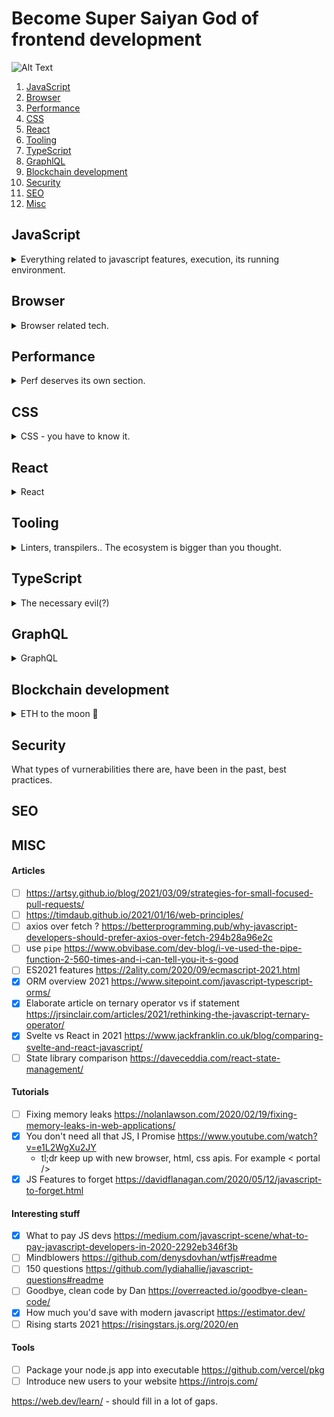 # Become Super Saiyan God of frontend development

![Alt Text](https://i.pinimg.com/originals/de/c5/fd/dec5fd7786b84a7455f95970bc5416a3.gif)

1. [JavaScript](#javascript)
1. [Browser](#browser)
1. [Performance](#perf)
1. [CSS](#css)
1. [React](#react)
1. [Tooling](#tooling)
1. [TypeScript](#ts)
1. [GraphlQL](#graphql)
2. [Blockchain development](#dapps)
3. [Security](#security)
4. [SEO](#seo)
5. [Misc](#misc)


## JavaScript <a name="javascript"></a>



<details>
  <summary>Everything related to javascript features, execution, its running environment.</summary>
  
#### Engines

- [ ] More generic JS engine (V8) overview 
  - [x] Just In Time (JIT) explained as a concept https://www.freecodecamp.org/news/just-in-time-compilation-explained/
  - [x] JIT crash course https://hacks.mozilla.org/2017/02/a-crash-course-in-just-in-time-jit-compilers/
    <details>
      <summary>summary</summary>
  
      - baseline compiler to have a baseline compiled versions for warm code
      - optimized compiler to have very optimized versions for hot code
    </details>
  - [x] Overview of JS engines https://blog.bitsrc.io/javascript-engines-an-overview-2162bffa1187
- [ ] V8 concepts and articles **this blog https://v8.dev/blog**
  - [x] First 10 years of V8 development https://v8.dev/blog/10-years
  - [x] React performance cliff (V8 internals explained: SMI and HeapNumbers, Shape chaining optimization) https://v8.dev/blog/react-cliff
  - [ ] Shapes and inline caches (basically about the same thing as :point_up:) https://mathiasbynens.be/notes/shapes-ics
  - [ ] Prototype optimization in V8 (similar to :point_up:) https://mathiasbynens.be/notes/prototypes
  - [ ] V8 background compilation https://v8.dev/blog/background-compilation
  - [ ] Code coverage https://v8.dev/blog/javascript-code-coverage
  - [ ] The cost of JS in 2019 https://v8.dev/blog/cost-of-javascript-2019
  - [x] V8 releaso of V8.9 (2021-02) https://v8.dev/blog/v8-release-89
    <details>
      <summary>summary</summary>
  
      - top level await under a feature flag
      - optimization for functions with argument mismatch
    </details>
  - [ ] Faster `super` calls https://v8.dev/blog/fast-super
  - [ ] Async stack traces https://mathiasbynens.be/notes/async-stack-traces
- [ ] WASM
  - [ ] https://hacks.mozilla.org/2017/02/a-cartoon-intro-to-webassembly/
- [x] AST explorer https://astexplorer.net/
- [ ] deno
  - [ ] https://www.youtube.com/watch?v=puXyo1jGQys

#### Language concepts

- [ ] Promises
  - [x] MDN https://developer.mozilla.org/en-US/docs/Web/JavaScript/Reference/Global_Objects/Promise
    <details>
      <summary>summary</summary>
  
      - Promise can be one of `fulfilled|rejected|pending`.
      - Every Promise is thennable.
      - Promise can only be settled once. Subsequent `reject()` and `resolve` calls are ignored.
      - Resolved promise must have a value (can be `undefined`).
      - then accepts two arguments: `then(onFulfilled, onRejected)` functions.
      - then returns a promise. If it's a value - it is wrapped in Promise.resolve()
      - `Promise` is a global object
      - `Promise.all` and `Promise.race`
    </details>
  - [x] Popular medium article https://medium.com/javascript-scene/master-the-javascript-interview-what-is-a-promise-27fc71e77261
- [ ] async/await
  - [x] async https://developer.mozilla.org/en-US/docs/Web/JavaScript/Reference/Statements/async_function
    <details>
      <summary>summary</summary>
  
      ![image](https://user-images.githubusercontent.com/17677991/112530837-94318a80-8daf-11eb-82a5-2403e4e1f10a.png)
    </details>

  - [x] await https://developer.mozilla.org/en-US/docs/Web/JavaScript/Reference/Operators/await
    <details>
      <summary>summary</summary>
  
      ![image](https://user-images.githubusercontent.com/17677991/112530755-7e23ca00-8daf-11eb-8faf-86ffc67fd0e6.png)
    </details>

  - [ ] both https://developer.mozilla.org/en-US/docs/Learn/JavaScript/Asynchronous/Async_await
  - [ ] medium https://medium.com/javascript-in-plain-english/async-await-javascript-5038668ec6eb
- [ ] Behavior of `this` 
  - [ ] https://github.com/getify/You-Dont-Know-JS/blob/1st-ed/this%20%26%20object%20prototypes/ch1.md
  - [ ] https://github.com/getify/You-Dont-Know-JS/blob/1st-ed/this%20%26%20object%20prototypes/ch2.md
  - [ ] https://developer.mozilla.org/en-US/docs/Web/JavaScript/Reference/Operators/this
- [ ] Type system
  - [ ] undefined vs null revisted https://2ality.com/2021/01/undefined-null-revisited.html
- [ ] scopes
  - [ ] Scopes and hoisting https://livecodestream.dev/post/understanding-variables-scope-and-hoisting-in-javascript/
  - [ ] Temporal dead zone https://www.freecodecamp.org/news/what-is-the-temporal-dead-zone/
  - [ ] Closures https://medium.com/javascript-scene/master-the-javascript-interview-what-is-a-closure-b2f0d2152b36
  - [ ] try/catch scope
- [ ] Streams https://web.dev/streams/
- [ ] Objects
- [ ] Generators
- [ ] Prototypes https://github.com/getify/You-Dont-Know-JS/blob/1st-ed/this%20%26%20object%20prototypes/ch5.md
- [ ] Class vs. prototypal inheritance https://medium.com/javascript-scene/master-the-javascript-interview-what-s-the-difference-between-class-prototypal-inheritance-e4cd0a7562e9
- [ ] Regular expressions
- [ ] Math and Number system
  - [ ] https://javascript.info/number
  - [ ] https://developer.mozilla.org/en-US/docs/Web/JavaScript/Reference/Global_Objects/Math


#### Patterns - existing constructs

- [ ] Pure functions https://medium.com/javascript-scene/master-the-javascript-interview-what-is-a-pure-function-d1c076bec976
- [ ] Higher order functions 
  - [ ] https://eloquentjavascript.net/05_higher_order.html
  - [ ] https://blog.bitsrc.io/understanding-higher-order-functions-in-javascript-75461803bad
- [ ] Feature detection
  - [ ] https://developer.mozilla.org/en-US/docs/Learn/Tools_and_testing/Cross_browser_testing/Feature_detection
  - [ ] Writing polyfills https://addyosmani.com/blog/writing-polyfills/
- [ ] Method chaining https://medium.com/backticks-tildes/understanding-method-chaining-in-javascript-647a9004bd4f

#### Modules

- [x] MDN overview https://developer.mozilla.org/en-US/docs/Web/JavaScript/Guide/Modules
  <details>
      <summary>summary</summary>
  
    - top level await available
    - strict mode by default
    - `<script type="module"` is deferred by default
  </details>
- [x] JS modules and V8 deep dive https://v8.dev/features/modules
- [x] simple api overview https://www.carlrippon.com/javascript-modules-in-2020/
- [ ] cartoon deep dive https://hacks.mozilla.org/2018/03/es-modules-a-cartoon-deep-dive/
- [ ] in depth https://hacks.mozilla.org/2015/08/es6-in-depth-modules/
- [x] Dynamic imports https://v8.dev/features/dynamic-import
    - returns a promise `import()` is not a function - bracket are part of the syntax

#### Event loop

- [ ] Event loop
  - [ ] That yt video https://www.youtube.com/watch?v=8aGhZQkoFbQ
  - [ ] https://nodesource.com/blog/event-loop-utilization-nodejs
- [ ] Message queue
  - [ ] https://developer.mozilla.org/en-US/docs/Web/JavaScript/EventLoop
- [ ] Microtask queue
  - [ ] https://developer.mozilla.org/en-US/docs/Web/API/HTML_DOM_API/Microtask_guide/In_depth

#### New ECMAScript features

- [ ] 2020 https://2ality.com/2019/12/ecmascript-2020.html
  
</details>

## Browser <a name="browser"></a>


<details>
  <summary>Browser related tech.</summary>
  
  
#### Browser APIs

- [ ] Notifications
  - [ ] https://developer.mozilla.org/en-US/docs/Web/API/Notifications_API/Using_the_Notifications_API
  - [ ] https://developers.google.com/web/fundamentals/push-notifications
- [ ] Service workers
  - [ ] https://developers.google.com/web/fundamentals/primers/service-workers
- [ ] Web workers
  - [ ] https://developer.mozilla.org/en-US/docs/Web/API/Web_Workers_API
  - [ ] https://developer.mozilla.org/en-US/docs/Web/API/Web_Workers_API/Using_web_workers
  - [ ] https://web.dev/off-main-thread/
- [ ] IndexedDB
  - [ ] https://developer.mozilla.org/en-US/docs/Web/API/IndexedDB_API/Using_IndexedDB
- [ ] CacheStorage
  - [ ] https://developer.mozilla.org/en-US/docs/Web/API/CacheStorage
- [ ] LocalStorage
- [ ] SessionStorage

#### HTTP Requests

- [ ] GET, PUT, POST, PATCH, OPTIONS, HEAD, DELETE
- [ ] HTTP request caching
- [ ] HTTP Request resolution
- [ ] low level request execution cycle
- [ ] Content-types
- [ ] MIME types

#### CDNs

What they are, what purpose do they serve, what are the capabilities.

#### Caching

Types/levels of caching, how does it work, clearing the cache..

- [ ] HTTP caching https://developer.mozilla.org/en-US/docs/Web/HTTP/Caching

#### DOM

 - [ ] Event propagation and bubbling

#### Website rendering phases

- [ ] layout, painting...

#### Local/Session storage, cookies

Lifespan, use cases, concerns, API.
    
#### Browser extensions

How to write them and how do they actually work.

#### Accessibility

- [ ] aria attributes
    - [ ] https://developers.google.com/web/fundamentals/accessibility
    - [ ] https://developer.mozilla.org/en-US/docs/Web/Accessibility/ARIA
- [ ] semantic markup
- [ ] a11y testing
- [ ] a11y in React:
    - [ ] https://reactjs.org/docs/accessibility.html
    
</details>

## Performance <a name="perf"></a>

<details>
  <summary>Perf deserves its own section.</summary>
  
#### Performance

- [ ] critical rendering path
  - [ ] https://web.dev/long-tasks-devtools/ 
- [ ] service workers
- [ ] resource loading
  - [ ] script attributes https://developer.mozilla.org/en-US/docs/Web/HTML/Element/script#attributes
  - [ ] prefetch https://web.dev/link-prefetch/
  - [ ] preload https://web.dev/preload-critical-assets/
- [ ] image optimization
- [ ] bundle size optimizations
    - [ ] dynamic imports 
        - [ ] https://v8.dev/features/dynamic-import
- [ ] load on interaction (lazy loading) https://addyosmani.com/blog/import-on-interaction/
- [ ] **Perf beyond bundle size**
  - [ ] https://nolanlawson.com/2021/02/23/javascript-performance-beyond-bundle-size/
- [ ] Code caching after execution https://v8.dev/blog/v8-release-66#code-caching-after-execution
- [ ] Code caching V8 https://v8.dev/blog/code-caching-for-devs
- [ ] Fixing memory leaks https://nolanlawson.com/2020/02/19/fixing-memory-leaks-in-web-applications/

#### Performance monitoring/tooling

What are common techniquest to monitor performance. What new tools there are.

- [ ] web vitals
- [ ] performance observers
- [ ] user timing API https://developer.mozilla.org/en-US/docs/Web/API/User_Timing_API
- [ ] chrome developer tools
    - [ ] lighthouse
    - [ ] ..
  
</details>

## CSS <a name="css"></a>

<details>
  <summary>CSS - you have to know it.</summary>

- [ ] High performance animations https://www.html5rocks.com/en/tutorials/speed/high-performance-animations/
- [ ] box model
- [ ] flex-box
- [ ] grid
- [ ] specificity rules 
    - [ ] https://developer.mozilla.org/en-US/docs/Web/CSS/Specificity
- [ ] parsing/execution
  - [ ] Aimee Knight on internals: https://www.youtube.com/watch?v=eajyNEsdx4k
- [ ] SCSS
- [ ] Styled components https://www.joshwcomeau.com/css/styled-components/

</details>


## React <a name="react"></a>


<details>
 <summary>React</summary>

#### React component lifecycle

- [ ] class components 
    - [ ] https://medium.com/better-programming/the-react-component-lifecycle-c9302202a69f
- [ ] hooks
    - [x] https://reactjs.org/docs/hooks-overview.html
    - [ ] https://reactjs.org/docs/hooks-rules.html
    
 
#### React advanced API

- [ ] Code splitting
    - [ ] https://reactjs.org/docs/code-splitting.html
- [ ] Context
    - [ ] https://reactjs.org/docs/context.html
    - [ ] https://reactjs.org/docs/hooks-reference.html#usecontext useContext
- [ ] Error boundaries
    - [ ] https://reactjs.org/docs/error-boundaries.html
- [ ] Ref Forwarding
    - [ ] https://reactjs.org/docs/forwarding-refs.html
- [ ] HoC - outdated concept but still nice to know and understand the drawbacks
    - [ ] https://reactjs.org/docs/higher-order-components.html
- [ ] Integrating with other libraries
    - [ ] https://reactjs.org/docs/integrating-with-other-libraries.html
- [ ] jsx in depth
    - [ ] https://reactjs.org/docs/jsx-in-depth.html
- [ ] Optimizing performance
    - [ ] https://reactjs.org/docs/optimizing-performance.html
- [ ] Portals
    - [ ] https://reactjs.org/docs/portals.html
- [ ] Profiler
    - [ ] https://reactjs.org/docs/profiler.html
- [ ] React without ES6 and JSX - just for funs
    - [ ] https://reactjs.org/docs/react-without-es6.html
    - [ ] https://reactjs.org/docs/react-without-jsx.html
- [ ] Reconciliation
    - [ ] https://reactjs.org/docs/reconciliation.html
- [ ] Refs in DOM
    - [ ] https://reactjs.org/docs/refs-and-the-dom.html
- [ ] Render prop pattern
    - [ ] https://reactjs.org/docs/render-props.html
- [ ] Static type checking (focus on typescript)
    - [ ] https://reactjs.org/docs/static-type-checking.html#typescript
    - [ ] https://reactjs.org/docs/typechecking-with-proptypes.html
- [ ] Strict mode
    - [ ] https://reactjs.org/docs/strict-mode.html
- [ ] Uncontrolled components
    - [ ] https://reactjs.org/docs/uncontrolled-components.html
- [ ] Webcomponents and React
    - [ ] https://reactjs.org/docs/web-components.html
- [ ] Suspense 
    - [ ] https://reactjs.org/docs/concurrent-mode-suspense.html
- [x] Using `key` prop to control component instances
  - [x] https://kentcdodds.com/blog/understanding-reacts-key-prop



#### Server side rendering

- [ ] ReactDomServer
    - [ ] https://reactjs.org/docs/react-dom-server.html
- [ ] Hydration
    - [ ] https://reactjs.org/docs/react-dom.html#hydrate
- [ ] Tutorial
    - [ ] https://flaviocopes.com/react-server-side-rendering/

#### Hooks

- [ ] Intro
    - [ ] https://reactjs.org/docs/hooks-intro.html
    - [ ] Dan's video
    - [ ] https://reactjs.org/docs/hooks-overview.html
- [ ] useState
    - [x] https://reactjs.org/docs/hooks-state.html
    - [x] https://reactjs.org/docs/hooks-reference.html#usestate
      - prevValue func; setState identity guaranteed the same; Object.is to bail out of render; can use lazy initialization
- [ ] useEffect
    - [ ] https://reactjs.org/docs/hooks-effect.html
    - [ ] https://reactjs.org/docs/hooks-reference.html#useeffect 
- [ ] Other hooks
    - [ ] useRef https://reactjs.org/docs/hooks-reference.html#useref
    - [ ] useContext https://reactjs.org/docs/hooks-reference.html#usecontext
    - [ ] useCallback https://reactjs.org/docs/hooks-reference.html#usecallback
    - [ ] useReducer https://reactjs.org/docs/hooks-reference.html#usereducer
    - [ ] useMemo https://reactjs.org/docs/hooks-reference.html#usememo
    - [ ] useImperativeHandle https://reactjs.org/docs/hooks-reference.html#useimperativehandle
    - [ ] useLayoutEffect https://reactjs.org/docs/hooks-reference.html#uselayouteffect
    - [ ] useDebugValue https://reactjs.org/docs/hooks-reference.html#usedebugvalue
    - [ ] unstable_useSelectedContext https://github.com/facebook/react/pull/20646
- [ ] Rules of hooks
    - [ ] https://reactjs.org/docs/hooks-rules.html
- [ ] Custom hooks
    - [ ] https://reactjs.org/docs/portals.html
- [ ] Hooks FAQ
    - [ ] https://reactjs.org/docs/hooks-faq.html

#### Concurrent mode

- [x] https://reactjs.org/docs/concurrent-mode-intro.html
- [x] Suspense for data fetching
- [x] API reference https://reactjs.org/docs/concurrent-mode-reference.html
- [x] useTransition hook https://reactjs.org/docs/concurrent-mode-patterns.html
```javascript
const [startTransition, isPending] = useTransition({
   timeoutMs: 3000
});
```

#### Server components

- [x] Intro https://reactjs.org/blog/2020/12/21/data-fetching-with-react-server-components.html
- [x] Demo example https://github.com/reactjs/server-components-demo
- [ ] RFC (Detailed implementation) https://github.com/josephsavona/rfcs/blob/server-components/text/0000-server-components.md

#### React testing

- [ ] https://reactjs.org/docs/testing.html

#### React official blog

https://reactjs.org/blog/all.html

</details>

## Tooling <a name="tooling"></a>


<details>
  <summary>Linters, transpilers.. The ecosystem is bigger than you thought.</summary>
  
#### Electron
  

#### webpack
- [ ] Plugins
- [ ] Federation
- [ ] New versions of webpack

#### storybook (building component libraries)

#### Remotion - videos ir React

https://youtu.be/szh2Qgo9SVE

</details>

## TypeScript <a name="ts"></a>

<details>
  <summary>The necessary evil(?)</summary>

- [ ] Handbook
    - [ ] https://www.typescriptlang.org/docs/handbook/intro.html
- [ ] Kent C Dodds said to read about narrowing
    - [ ] https://www.typescriptlang.org/docs/handbook/2/narrowing.html
- [x] Using union types to avoid impossible states
  - [x] https://zohaib.me/leverage-union-types-in-typescript-to-avoid-invalid-state/
  - [x] https://dev.to/housinganywhere/matching-your-way-to-consistent-states-1oag
    
- [ ] https://startup-cto.net/10-bad-typescript-habits-to-break-this-year/

</details>

## GraphQL <a name="graphql"></a>

<details>
  <summary>GraphQL</summary>

#### Relay

- [ ] Relay hooks https://relay.dev/blog/2021/03/09/introducing-relay-hooks/

</details>


## Blockchain development <a name="dapps"></a>

<details>
  <summary>ETH to the moon 🚀</summary>

#### dapp tutorials 
- [x] Simple todo dapp tutorial https://www.youtube.com/watch?v=coQ5dg8wM2o
- [x] ERC721 tokens https://www.youtube.com/watch?v=YPbgjPPC1d0

#### Ethereum stack
- [ ] Intro https://ethereum.org/en/developers/docs/intro-to-ethereum/
- [ ] Smart contracts
- [ ] Solidity
- [ ] Events and Logs https://medium.com/linum-labs/everything-you-ever-wanted-to-know-about-events-and-logs-on-ethereum-fec84ea7d0a5

#### Specific dev tech
- [ ] Hardhat https://hardhat.org/
- [ ] ethers.js https://docs.ethers.io/v5/
- [ ] ethereum waffle https://github.com/EthWorks/Waffle
- [ ] web3.js https://web3js.readthedocs.io/en/v1.3.4/
- [ ] metamask https://docs.metamask.io/guide/

</details>


## Security <a name="security"></a>

What types of vurnerabilities there are, have been in the past, best practices.

## SEO <a name="seo"></a>

## MISC  <a name="misc"></a>

#### Articles

- [ ] https://artsy.github.io/blog/2021/03/09/strategies-for-small-focused-pull-requests/
- [ ] https://timdaub.github.io/2021/01/16/web-principles/
- [ ] axios over fetch ? https://betterprogramming.pub/why-javascript-developers-should-prefer-axios-over-fetch-294b28a96e2c
- [ ] use `pipe` https://www.obvibase.com/dev-blog/i-ve-used-the-pipe-function-2-560-times-and-i-can-tell-you-it-s-good
- [ ] ES2021 features https://2ality.com/2020/09/ecmascript-2021.html
- [x] ORM overview 2021 https://www.sitepoint.com/javascript-typescript-orms/
- [x] Elaborate article on ternary operator vs if statement https://jrsinclair.com/articles/2021/rethinking-the-javascript-ternary-operator/
- [x] Svelte vs React in 2021 https://www.jackfranklin.co.uk/blog/comparing-svelte-and-react-javascript/
- [ ] State library comparison https://daveceddia.com/react-state-management/

#### Tutorials

- [ ] Fixing memory leaks https://nolanlawson.com/2020/02/19/fixing-memory-leaks-in-web-applications/
- [x] You don't need all that JS, I Promise https://www.youtube.com/watch?v=e1L2WgXu2JY
  - tl;dr keep up with new browser, html, css apis. For example < portal />
- [x] JS Features to forget https://davidflanagan.com/2020/05/12/javascript-to-forget.html

#### Interesting stuff

- [x] What to pay JS devs https://medium.com/javascript-scene/what-to-pay-javascript-developers-in-2020-2292eb346f3b
- [ ] Mindblowers https://github.com/denysdovhan/wtfjs#readme
- [ ] 150 questions https://github.com/lydiahallie/javascript-questions#readme
- [ ] Goodbye, clean code by Dan https://overreacted.io/goodbye-clean-code/
- [x] How much you'd save with modern javascript https://estimator.dev/
- [ ] Rising starts 2021 https://risingstars.js.org/2020/en

#### Tools
  
- [ ] Package your node.js app into executable https://github.com/vercel/pkg
- [ ] Introduce new users to your website https://introjs.com/
  
https://web.dev/learn/ - should fill in a lot of gaps.



